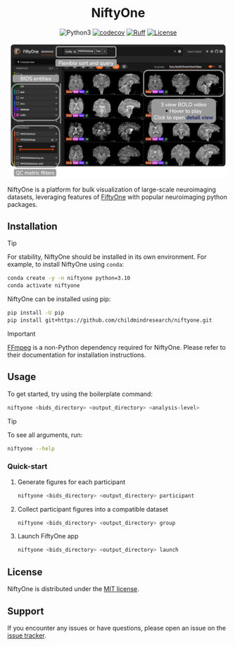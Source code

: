 <!-- prettier ignore -->
<div align="center">
<h1> NiftyOne </h1>

![Python3](https://img.shields.io/badge/python->=3.10-blue.svg)
[![codecov](https://codecov.io/gh/childmindresearch/niftyone/branch/main/graph/badge.svg?token=22HWWFWPW5)](https://codecov.io/gh/childmindresearch/niftyone)
[![Ruff](https://img.shields.io/endpoint?url=https://raw.githubusercontent.com/astral-sh/ruff/main/assets/badge/v2.json)](https://github.com/astral-sh/ruff)
[![License](https://img.shields.io/badge/license-MIT-blue.svg)](https://github.com/childmindresearch/niftyone/blob/main/LICENSE)
<!-- [![Documentation](https://img.shields.io/badge/documentation-8CA1AF?logo=readthedocs&logoColor=fff)](https://childmindresearch.github.io/niftyone) -->

![NiftyOne Mosaic](.github/static/niftyone_mosaic_view.png)
</div>

NiftyOne is a platform for bulk visualization of large-scale neuroimaging datasets,
leveraging features of [FiftyOne] with popular neuroimaging python packages.

## Installation

> [!TIP]
> For stability, NiftyOne should be installed in its own environment. For example, to
> install NiftyOne using `conda`:
> ```sh
> conda create -y -n niftyone python=3.10
> conda activate niftyone
> ```

NiftyOne can be installed using pip:

```sh
pip install -U pip
pip install git+https://github.com/childmindresearch/niftyone.git
```

> [!IMPORTANT]
> [FFmpeg] is a non-Python dependency required for NiftyOne.
> Please refer to their documentation for installation instructions.

## Usage

To get started, try using the boilerplate command:

```sh
niftyone <bids_directory> <output_directory> <analysis-level>
```

> [!TIP]
> To see all arguments, run:
> ```sh
> niftyone --help
> ```

### Quick-start
1. Generate figures for each participant

    ```sh
    niftyone <bids_directory> <output_directory> participant
    ```

2. Collect participant figures into a compatible dataset

    ```sh
    niftyone <bids_directory> <output_directory> group
    ```

3. Launch FiftyOne app

    ```sh
    niftyone <bids_directory> <output_directory> launch
    ```

<!-- ## Documentation

For detailed information, including advanced usage, please visit our [documentation]. -->

<!-- ## Contributing

Contributions to NiftyOne are welcome! Please refer to the
[Contributions] page for information on how to contribute, report issues, or submit
pull requests. -->

## License

NiftyOne is distributed under the [MIT license].

## Support

If you encounter any issues or have questions, please open an issue on the
[issue tracker].

<!-- Links -->
[FiftyOne]: https://docs.voxel51.com/
[FFmpeg]: https://ffmpeg.org/
[Documentations]: #
[Contributions]: #
[MIT license]: https://github.com/childmindresearch/niftyone/blob/66af7e168379a4f58bd93d4ffa228afb756b4141/LICENSE
[issue tracker]: https://github.com/childmindresearch/niftyone/issues
